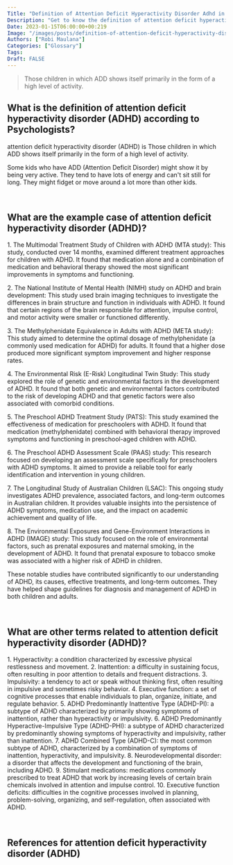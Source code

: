 ```yaml
---
Title: "Definition of Attention Deficit Hyperactivity Disorder Adhd in Psychology"
Description: "Get to know the definition of attention deficit hyperactivity disorder adhd according to psychologists."
Date: 2023-01-15T06:00:00+00:219
Image: "/images/posts/definition-of-attention-deficit-hyperactivity-disorder-adhd-in-psychology.jpg"
Authors: ["Robi Maulana"]
Categories: ["Glossary"]
Tags: 
Draft: FALSE
---
```





> Those children in which ADD shows itself primarily in the form of a high level of activity.

## What is the definition of attention deficit hyperactivity disorder (ADHD) according to Psychologists?

attention deficit hyperactivity disorder (ADHD) is Those children in which ADD shows itself primarily in the form of a high level of activity.

Some kids who have ADD (Attention Deficit Disorder) might show it by being very active. They tend to have lots of energy and can't sit still for long. They might fidget or move around a lot more than other kids.

 

## What are the example case of attention deficit hyperactivity disorder (ADHD)?

1\. The Multimodal Treatment Study of Children with ADHD (MTA study): This study, conducted over 14 months, examined different treatment approaches for children with ADHD. It found that medication alone and a combination of medication and behavioral therapy showed the most significant improvements in symptoms and functioning.

2\. The National Institute of Mental Health (NIMH) study on ADHD and brain development: This study used brain imaging techniques to investigate the differences in brain structure and function in individuals with ADHD. It found that certain regions of the brain responsible for attention, impulse control, and motor activity were smaller or functioned differently.

3\. The Methylphenidate Equivalence in Adults with ADHD (META study): This study aimed to determine the optimal dosage of methylphenidate (a commonly used medication for ADHD) for adults. It found that a higher dose produced more significant symptom improvement and higher response rates.

4\. The Environmental Risk (E-Risk) Longitudinal Twin Study: This study explored the role of genetic and environmental factors in the development of ADHD. It found that both genetic and environmental factors contributed to the risk of developing ADHD and that genetic factors were also associated with comorbid conditions.

5\. The Preschool ADHD Treatment Study (PATS): This study examined the effectiveness of medication for preschoolers with ADHD. It found that medication (methylphenidate) combined with behavioral therapy improved symptoms and functioning in preschool-aged children with ADHD.

6\. The Preschool ADHD Assessment Scale (PAAS) study: This research focused on developing an assessment scale specifically for preschoolers with ADHD symptoms. It aimed to provide a reliable tool for early identification and intervention in young children.

7\. The Longitudinal Study of Australian Children (LSAC): This ongoing study investigates ADHD prevalence, associated factors, and long-term outcomes in Australian children. It provides valuable insights into the persistence of ADHD symptoms, medication use, and the impact on academic achievement and quality of life.

8\. The Environmental Exposures and Gene-Environment Interactions in ADHD (IMAGE) study: This study focused on the role of environmental factors, such as prenatal exposures and maternal smoking, in the development of ADHD. It found that prenatal exposure to tobacco smoke was associated with a higher risk of ADHD in children.

These notable studies have contributed significantly to our understanding of ADHD, its causes, effective treatments, and long-term outcomes. They have helped shape guidelines for diagnosis and management of ADHD in both children and adults.

 

## What are other terms related to attention deficit hyperactivity disorder (ADHD)?

1\. Hyperactivity: a condition characterized by excessive physical restlessness and movement. 2. Inattention: a difficulty in sustaining focus, often resulting in poor attention to details and frequent distractions. 3. Impulsivity: a tendency to act or speak without thinking first, often resulting in impulsive and sometimes risky behavior. 4. Executive function: a set of cognitive processes that enable individuals to plan, organize, initiate, and regulate behavior. 5. ADHD Predominantly Inattentive Type (ADHD-PI): a subtype of ADHD characterized by primarily showing symptoms of inattention, rather than hyperactivity or impulsivity. 6. ADHD Predominantly Hyperactive-Impulsive Type (ADHD-PHI): a subtype of ADHD characterized by predominantly showing symptoms of hyperactivity and impulsivity, rather than inattention. 7. ADHD Combined Type (ADHD-C): the most common subtype of ADHD, characterized by a combination of symptoms of inattention, hyperactivity, and impulsivity. 8. Neurodevelopmental disorder: a disorder that affects the development and functioning of the brain, including ADHD. 9. Stimulant medications: medications commonly prescribed to treat ADHD that work by increasing levels of certain brain chemicals involved in attention and impulse control. 10. Executive function deficits: difficulties in the cognitive processes involved in planning, problem-solving, organizing, and self-regulation, often associated with ADHD.

 

## References for attention deficit hyperactivity disorder (ADHD)
